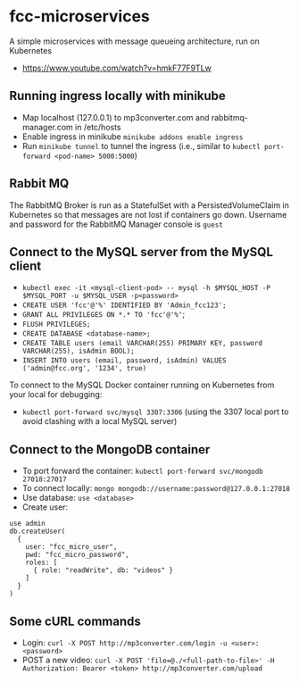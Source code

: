 # fcc-microservices
A simple microservices with message queueing architecture, run on Kubernetes 
- https://www.youtube.com/watch?v=hmkF77F9TLw


## Running ingress locally with minikube

- Map localhost (127.0.0.1) to mp3converter.com and rabbitmq-manager.com in /etc/hosts
- Enable ingress in minikube `minikube addons enable ingress`
- Run `minikube tunnel` to tunnel the ingress (i.e., similar to `kubectl port-forward <pod-name> 5000:5000`)


## Rabbit MQ

The RabbitMQ Broker is run as a StatefulSet with a PersistedVolumeClaim in Kubernetes so that messages are not lost if containers go down. 
Username and password for the RabbitMQ Manager console is `guest`


## Connect to the MySQL server from the MySQL client

-  `kubectl exec -it <mysql-client-pod> -- mysql -h $MYSQL_HOST -P $MYSQL_PORT -u $MYSQL_USER -p<password>`
- `CREATE USER 'fcc'@'%' IDENTIFIED BY 'Admin_fcc123';`
- `GRANT ALL PRIVILEGES ON *.* TO 'fcc'@'%'`;
- `FLUSH PRIVILEGES;`
- `CREATE DATABASE <database-name>;`
- `CREATE TABLE users (email VARCHAR(255) PRIMARY KEY, password VARCHAR(255), isAdmin BOOL);`
- `INSERT INTO users (email, password, isAdmin) VALUES ('admin@fcc.org', '1234', true)`

To connect to the MySQL Docker container running on Kubernetes from your local for debugging:
- `kubectl port-forward svc/mysql 3307:3306` (using the 3307 local port to avoid clashing with a local MySQL server)

## Connect to the MongoDB container

- To port forward the container: `kubectl port-forward svc/mongodb 27018:27017`
- To connect locally: `mongo mongodb://username:password@127.0.0.1:27018`
- Use database: `use <database>`
- Create user: 
```
use admin
db.createUser(
  {
    user: "fcc_micro_user",
    pwd: "fcc_micro_password",
    roles: [
      { role: "readWrite", db: "videos" }
    ]
  }
)
```

## Some cURL commands

- Login: `curl -X POST http://mp3converter.com/login -u <user>:<password>`
- POST a new video: `curl -X POST 'file=@./<full-path-to-file>' -H Authorization: Bearer <token> http://mp3converter.com/upload`